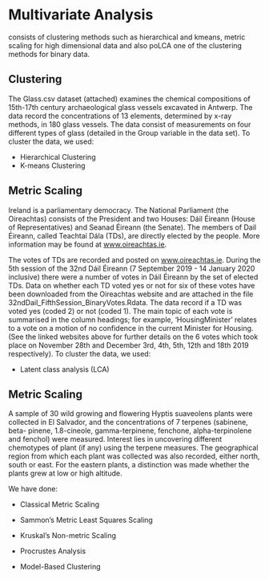 # Multivariate Analysis
consists of clustering methods such as hierarchical and kmeans, metric scaling for high dimensional data and also poLCA one of the clustering methods for binary data. 

## Clustering 
The Glass.csv dataset (attached) examines the chemical compositions of 15th-17th century
archaeological glass vessels excavated in Antwerp. The data record the concentrations of 13 elements,
determined by x-ray methods, in 180 glass vessels. The data consist of measurements on four different types
of glass (detailed in the Group variable in the data set). To cluster the data, we used:

- Hierarchical Clustering
- K-means Clustering

## Metric Scaling
Ireland is a parliamentary democracy. The National Parliament (the Oireachtas) consists of the President
and two Houses: Dáil Éireann (House of Representatives) and Seanad Éireann (the Senate). The members of
Dail Éireann, called Teachtaí Dála (TDs), are directly elected by the people. More information may be found
at www.oireachtas.ie.


The votes of TDs are recorded and posted on www.oireachtas.ie. During the 5th session of the 32nd Dáil
Éireann (7 September 2019 - 14 January 2020 inclusive) there were a number of votes in Dáil Éireann by the set
of elected TDs. Data on whether each TD voted yes or not for six of these votes have been downloaded from the
Oireachtas website and are attached in the file 32ndDail_FifthSession_BinaryVotes.Rdata.
The data record if a TD was voted yes (coded 2) or not (coded 1). The main topic of each vote is summarised
in the column headings; for example, ‘HousingMinister’ relates to a vote on a motion of no confidence in the
current Minister for Housing. (See the linked websites above for further details on the 6 votes which took
place on November 28th and December 3rd, 4th, 5th, 12th and 18th 2019 respectively). To cluster the data, we used:

- Latent class analysis (LCA) 

## Metric Scaling
A sample of 30 wild growing and flowering Hyptis suaveolens plants were collected in El Salvador, and
the concentrations of 7 terpenes (sabinene, beta- pinene, 1.8-cineole, gamma-terpinene, fenchone, alpha-terpinolene and fenchol) were measured. Interest lies in uncovering different chemotypes of plant (if any)
using the terpene measures. The geographical region from which each plant was collected was also recorded,
either north, south or east. For the eastern plants, a distinction was made whether the plants grew at low or
high altitude. 

We have done:

- Classical Metric Scaling

- Sammon’s Metric Least Squares Scaling 

- Kruskal’s Non-metric Scaling

- Procrustes Analysis

- Model-Based Clustering 
